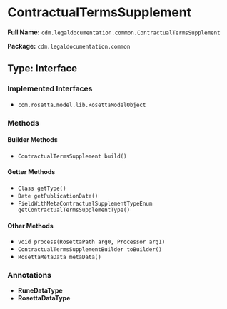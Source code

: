 # ContractualTermsSupplement

**Full Name:** `cdm.legaldocumentation.common.ContractualTermsSupplement`

**Package:** `cdm.legaldocumentation.common`

## Type: Interface

### Implemented Interfaces

- `com.rosetta.model.lib.RosettaModelObject`

### Methods

#### Builder Methods

- `ContractualTermsSupplement build()`

#### Getter Methods

- `Class getType()`
- `Date getPublicationDate()`
- `FieldWithMetaContractualSupplementTypeEnum getContractualTermsSupplementType()`

#### Other Methods

- `void process(RosettaPath arg0, Processor arg1)`
- `ContractualTermsSupplementBuilder toBuilder()`
- `RosettaMetaData metaData()`

### Annotations

- **RuneDataType**
- **RosettaDataType**

